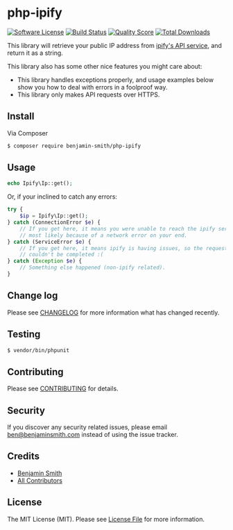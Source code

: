# php-ipify

[![Software License](https://img.shields.io/badge/license-MIT-brightgreen.svg?style=flat-square)](LICENSE.md)
[![Build Status](https://img.shields.io/travis/benjamin-smith/php-ipify/master.svg?style=flat-square)](https://travis-ci.org/benjamin-smith/php-ipify)
[![Quality Score](https://img.shields.io/scrutinizer/g/benjamin-smith/php-ipify.svg?style=flat-square)](https://scrutinizer-ci.com/g/benjamin-smith/php-ipify)
[![Total Downloads](https://img.shields.io/packagist/dt/benjamin-smith/php-ipify.svg?style=flat-square)](https://packagist.org/packages/benjamin-smith/php-ipify)

This library will retrieve your public IP address from [ipify's API service](https://www.ipify.org/), and return it as a string.

This library also has some other nice features you might care about:

* This library handles exceptions properly, and usage examples below show you how to deal with errors in a foolproof way.
* This library only makes API requests over HTTPS.

## Install

Via Composer

``` bash
$ composer require benjamin-smith/php-ipify
```

## Usage

``` php
echo Ipify\Ip::get();
```

Or, if your inclined to catch any errors:

```php
try {
    $ip = Ipify\Ip::get();    
} catch (ConnectionError $e) {
    // If you get here, it means you were unable to reach the ipify service,
    // most likely because of a network error on your end.
} catch (ServiceError $e) {
    // If you get here, it means ipify is having issues, so the request
    // couldn't be completed :(
} catch (Exception $e) {
    // Something else happened (non-ipify related).
}
```

## Change log

Please see [CHANGELOG](CHANGELOG.md) for more information what has changed recently.

## Testing

``` bash
$ vendor/bin/phpunit
```

## Contributing

Please see [CONTRIBUTING](CONTRIBUTING.md) for details.

## Security

If you discover any security related issues, please email ben@benjaminsmith.com instead of using the issue tracker.

## Credits

- [Benjamin Smith](https://github.com/benjaminsmith)
- [All Contributors](../../contributors)

## License

The MIT License (MIT). Please see [License File](LICENSE.md) for more information.
